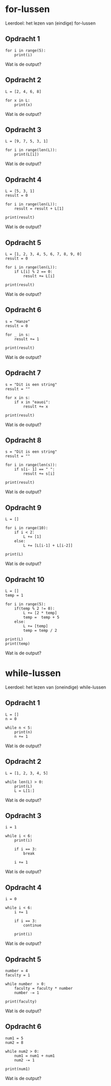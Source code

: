 
# for-lussen
Leerdoel: het lezen van (eindige) for-lussen
## Opdracht 1
```
for i in range(5):
    print(i)
```
Wat is de output?

## Opdracht 2
```
L = [2, 4, 6, 8]

for x in L:
    print(x)
```
Wat is de output?


## Opdracht 3
```
L = [9, 7, 5, 3, 1]

for i in range(len(L)):
    print(L[i])
```
Wat is de output?

## Opdracht 4
```
L = [5, 3, 1]
result = 0

for i in range(len(L)):
    result = result + L[1]

print(result)
```
Wat is de output?

## Opdracht 5
```
L = [1, 2, 3, 4, 5, 6, 7, 8, 9, 0]
result = 0

for i in range(len(L)):
    if L[i] % 2 == 0:
        result += L[i]

print(result)
```
Wat is de output?

## Opdracht 6
```
s = "Hanze"
result = 0

for _ in s:
    result += 1

print(result)
```
Wat is de output?

## Opdracht 7
```
s = "Dit is een string"
result = ""

for x in s:
    if x in "eauoi":
        result += x

print(result)
```
Wat is de output?

## Opdracht 8
```
s = "Dit is een string"
result = ""

for i in range(len(s)):
    if s[i- 1] == " ":
        result += s[i]

print(result)
```
Wat is de output?

## Opdracht 9
```
L = []

for i in range(10):
    if i < 2:
        L += [1]
    else:
        L += [L[i-1] + L[i-2]]

print(L)
```
Wat is de output?

## Opdracht 10
```
L = []
temp = 1

for i in range(5):
    if(temp % 2 != 0):
        L += [2 * temp]
        temp =  temp + 5
    else:
        L += [temp]
        temp = temp / 2

print(L)
print(temp)
```
Wat is de output?

# while-lussen
Leerdoel: het lezen van (oneindige) while-lussen

## Opdracht 1
```
L = []
n = 0

while n < 5:
    print(n)
    n += 1
```
Wat is de output?


## Opdracht 2
```
L = [1, 2, 3, 4, 5]

while len(L) > 0:
    print(L)
    L = L[1:]
```
Wat is de output?

## Opdracht 3
```
i = 1

while i < 6:
    print(i)
    
    if i == 3:
        break
        
    i += 1
```
Wat is de output?

## Opdracht 4
```
i = 0

while i < 6:
    i += 1
    
    if i == 3:
        continue

    print(i)
```
Wat is de output?

## Opdracht 5
```
number = 4
faculty = 1

while number  > 0:
    faculty = faculty * number
    number -= 1

print(faculty)
```
Wat is de output?

## Opdracht 6
```
num1 = 5
num2 = 8

while num2 > 0:
    num1 = num1 + num1
    num2 -= 1

print(num1)

```
Wat is de output?